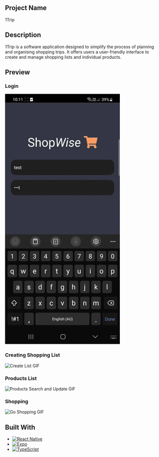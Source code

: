 ## Project Name

1Trip

## Description

1Trip is a software application designed to simplify the process of planning and organising shopping trips. It offers users a user-friendly interface to create and manage shopping lists and individual products.

## Preview

### Login

![Login GIF](Images/Login.gif)

### Creating Shopping List

![Create List GIF](Images/Create%20List.gif)

### Products List

![Products Search and Update GIF](Images/ProductSearch.gif)

### Shopping

![Go Shopping GIF](Images/ShoppingList.gif)

## Built With

- [![React Native](https://img.shields.io/badge/-React%20Native-blue?logo=react&logoColor=white)](https://reactnative.dev/)
- [![Expo](https://img.shields.io/badge/-Expo-lightgrey?logo=expo&logoColor=white)](https://expo.io/)
- [![TypeScript](https://img.shields.io/badge/-TypeScript-blue?logo=typescript&logoColor=white)](https://www.typescriptlang.org/)
